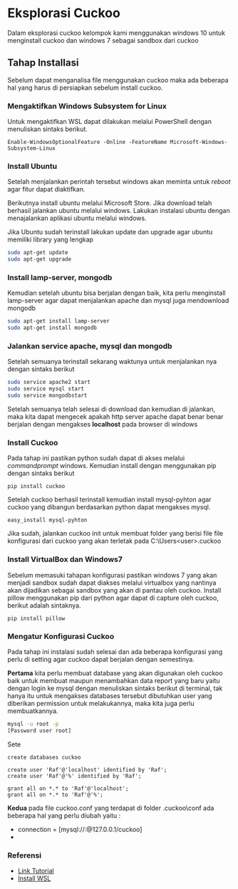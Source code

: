 # Eksplorasi Cuckoo

Dalam eksplorasi cuckoo kelompok kami menggunakan windows 10 untuk menginstall cuckoo dan windows 7 sebagai sandbox dari cuckoo

## Tahap Installasi

Sebelum dapat menganalisa file menggunakan cuckoo maka ada beberapa hal yang harus di persiapkan sebelum install cuckoo.

### Mengaktifkan Windows Subsystem for Linux

Untuk mengaktifkan WSL dapat dilakukan melalui PowerShell dengan menuliskan sintaks berikut.

```shell
Enable-WindowsOptionalFeature -Online -FeatureName Microsoft-Windows-Subsystem-Linux
```

### Install Ubuntu 

Setelah menjalankan perintah tersebut windows akan meminta untuk *reboot* agar fitur dapat diaktifkan.

Berikutnya install ubuntu melalui Microsoft Store. Jika download telah berhasil jalankan ubuntu melalui windows. Lakukan instalasi ubuntu dengan menajalankan aplikasi ubuntu melalui windows.

Jika Ubuntu sudah terinstall lakukan update dan upgrade agar ubuntu memiliki library yang lengkap
```bash
sudo apt-get update
sudo apt-get upgrade
```
### Install lamp-server, mongodb

Kemudian setelah ubuntu bisa berjalan dengan baik, kita perlu menginstall lamp-server agar dapat menjalankan apache dan mysql juga mendownload mongodb

```bash
sudo apt-get install lamp-server
sudo apt-get install mongodb
```

### Jalankan service apache, mysql dan mongodb

Setelah semuanya terinstall sekarang waktunya untuk menjalankan nya dengan sintaks berikut

```bash
sudo service apache2 start
sudo service mysql start
sudo service mongodbstart
``` 

Setelah semuanya telah selesai di download dan kemudian di jalankan, maka kita dapat mengecek apakah http server apache dapat benar benar berjalan dengan mengakses **localhost** pada browser di windows

### Install Cuckoo

Pada tahap ini pastikan python sudah dapat di akses melalui *commandprompt* windows. Kemudian install dengan menggunakan pip dengan sintaks berikut
```shell
pip install cuckoo
```
Setelah cuckoo berhasil terinstall kemudian install mysql-pyhton agar cuckoo yang dibangun berdasarkan python dapat mengakses mysql.
```shell
easy_install mysql-pyhton
```
Jika sudah, jalankan  cuckoo init untuk membuat folder yang berisi file file konfigurasi dari cuckoo yang akan terletak pada C:\Users\<user>\.cuckoo

### Install VirtualBox dan Windows7

Sebelum memasuki tahapan konfigurasi pastikan windows 7 yang akan menjadi sandbox sudah dapat diakses melalui virtualbox yang nantinya akan dijadikan sebagai sandbox yang akan di pantau oleh cuckoo. Install pillow menggunakan pip dari python agar dapat di capture oleh cuckoo, berikut adalah sintaknya. 
```shell
pip install pillow
```

### Mengatur Konfigurasi Cuckoo

Pada tahap ini instalasi sudah selesai dan ada beberapa konfigurasi yang perlu di setting agar cuckoo dapat berjalan dengan semestinya.

**Pertama** kita perlu membuat database yang akan digunakan oleh cuckoo baik untuk membuat maupun menambahkan data report yang baru yaitu dengan login ke mysql dengan menuliskan sintaks berikut di terminal, tak hanya itu untuk mengakses databases tersebut dibutuhkan user yang diberikan permission untuk melakukannya, maka kita juga perlu membuatkannya.

```bash
mysql -u root -p
[Password user root]
``` 
Sete
```msql
create databases cuckoo
```
```mysql
create user 'Raf'@'localhost' identified by 'Raf';
create user 'Raf'@'%' identified by 'Raf';

grant all on *.* to 'Raf'@'localhost';
grant all on *.* to 'Raf'@'%';
```

**Kedua** pada file cuckoo.conf yang terdapat di folder .cuckoo\conf ada beberapa hal yang perlu diubah yaitu :
* connection = [mysql://<username>:<password>@127.0.0.1/cuckoo]
* 



### Referensi
* [Link Tutorial](https://www.youtube.com/watch?v=nLGJHgv6uWA)
* [Install WSL](https://docs.microsoft.com/en-us/windows/wsl/install-win10)
